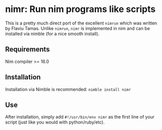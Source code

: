 # nimr: Run nim programs like scripts

This is a pretty much direct port of the excellent `nimrun` which was
written by Flaviu Tamas.  Unlike `nimrun`, `nimr` is implemented in
nim and can be installed via nimble (for a nice smooth install).

## Requirements

Nim compiler >= 16.0

## Installation

Installation via Nimble is recommended:  `nimble install nimr`

## Use

After installation, simply add `#!/usr/bin/env nimr` as the first line
of your script (just like you would with python/ruby/etc).
